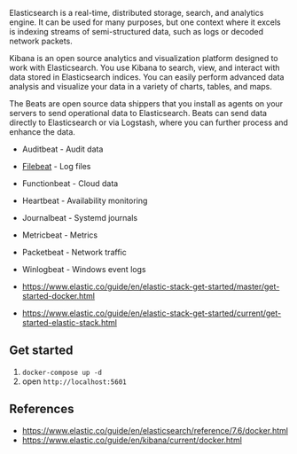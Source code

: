 
Elasticsearch is a real-time, distributed storage, search, and analytics engine. 
It can be used for many purposes, but one context where it excels is indexing streams of semi-structured data, such as logs or decoded network packets.

Kibana is an open source analytics and visualization platform designed to work with Elasticsearch. 
You use Kibana to search, view, and interact with data stored in Elasticsearch indices. You can easily perform advanced data analysis and visualize your data in a variety of charts, tables, and maps.

The Beats are open source data shippers that you install as agents on your servers to send operational data to Elasticsearch. 
Beats can send data directly to Elasticsearch or via Logstash, where you can further process and enhance the data.

* Auditbeat - Audit data
* [Filebeat](https://www.elastic.co/guide/en/beats/filebeat/7.6/filebeat-getting-started.html) - Log files
* Functionbeat - Cloud data
* Heartbeat - Availability monitoring
* Journalbeat - Systemd journals
* Metricbeat - Metrics
* Packetbeat - Network traffic
* Winlogbeat - Windows event logs


* https://www.elastic.co/guide/en/elastic-stack-get-started/master/get-started-docker.html
* https://www.elastic.co/guide/en/elastic-stack-get-started/current/get-started-elastic-stack.html

## Get started 
1. `docker-compose up -d`
2. open `http://localhost:5601`

## References
* https://www.elastic.co/guide/en/elasticsearch/reference/7.6/docker.html
* https://www.elastic.co/guide/en/kibana/current/docker.html